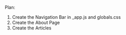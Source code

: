 Plan: 
1) Create the Navigation Bar in _app.js and globals.css
2) Create the About Page
3) Create the Articles
